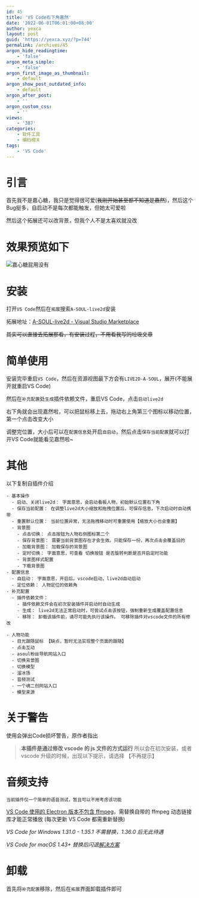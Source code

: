 ```yaml
---
id: 45
title: 'VS Code右下角嘉然'
date: '2022-06-01T06:01:00+08:00'
author: yexca
layout: post
guid: 'https://yexca.xyz/?p=744'
permalink: /archives/45
argon_hide_readingtime:
    - 'false'
argon_meta_simple:
    - 'false'
argon_first_image_as_thumbnail:
    - default
argon_show_post_outdated_info:
    - default
argon_after_post:
    - ''
argon_custom_css:
    - ''
views:
    - '387'
categories:
    - 软件工具
    - 编码相关
tags:
    - 'VS Code'
---
```


# 引言

首先我不是嘉心糖，我只是觉得很可爱(~~我刚开始甚至都不知道是嘉然~~)，然后这个Bug挺多，自启动不是每次都能触发，但她太可爱啦

然后这个拓展还可以改背景，但我个人不是太喜欢就没改

# 效果预览如下

![嘉心糖屁用没有](https://cdn.jsdelivr.net/gh/yexca/image_hosting@master/20220528/image.3eg8zoent040.webp)

# 安装

打开`VS Code`然后在`拓展`搜索`A-SOUL-live2d`安装

拓展地址：[A-SOUL-live2d - Visual Studio Marketplace](https://marketplace.visualstudio.com/items?itemName=TheSecondAkari.vscode-live2d)

~~其实可以直接去拓展那看，有安装过程，不用看我写的垃圾文章~~

# 简单使用

安装完毕重启`VS Code`，然后在资源视图最下方会有`LIVE2D-A-SOUL`，展开(不能展开就重启VS Code)

然后在`补充配置`处`生成`插件依赖文件，重启VS Code，点击`启动live2d`

右下角就会出现嘉然啦，可以把鼠标移上去，拖动右上角第三个图标以移动位置，第一个点击改变大小

调整完位置，大小后可以在`配置信息`处开启`自启动`，然后点击`保存当前配置`就可以打开VS Code就能看见嘉然啦~

# 其他

以下复制自插件介绍

```
- 基本操作
  - 启动、关闭live2d： 字面意思，会启动看板人物，初始默认位置右下角
  - 保存当前配置： 在调整live2d大小缩放和拖拽位置后，可保存信息，下次启动时自动携带
  - 重置默认位置： 当前位置异常，无法拖拽移动时可重置使用【缩放大小也会重置】
  - 背景图
    - 点击切换： 点击按钮为人物右侧图标第二个
    - 保存背景图： 需要当前背景图存在才会生效。只能保存一份，再次点击会覆盖旧的
    - 加载背景图： 加载保存的背景图
    - 定时切换： 字面意思，可查看 切换按钮 是否旋转判断是否开启定时功能
    - 背景图样式配置
    - 下载背景图
- 配置信息
  - 自启动： 字面意思，开启后。vscode启动，live2d自动启动
  - 定位依赖： 人物定位的依赖角
- 补充配置
  - 插件依赖文件：
    - 插件依赖文件会在初次安装插件并启动时自动生成
    - 生成： live2d无法正常启动时，可尝试点击该按钮，强制重新生成覆盖配置信息
    - 移除： 卸载该插件前，请尽可能先执行该操作。 可移除插件对vscode文件的所有修改

- 人物功能
  - 目光跟随鼠标 【缺点，暂时无法实现整个页面的跟随】
  - 点击互动
  - asoul粉丝导航网站入口
  - 切换背景图
  - 切换模型
  - 溜冰场
  - 音频测试
  - 一个魂二创网站入口
  - 模型来源
```

# 关于警告

使用会弹出Code损坏警告，原作者指出

> **本插件是通过修改 vscode 的 js 文件的方式运行** 所以会在初次安装，或者 vscode 升级的时候，出现以下提示，请选择 【不再提示】

# 音频支持

```
当前插件仅一个简单的语音测试，暂且可以不用考虑该功能
```

[VS Code 使用的 Electron 版本不包含 ffmpeg](https://stackoverflow.com/a/51735036)，需替换自带的 ffmpeg 动态链接库才能正常播放 (每次更新 VS Code 都需重新替换)

*VS Code for Windows 1.31.0 - 1.35.1 不需替换，1.36.0 后无此待遇*

*VS Code for macOS 1.43+ 替换后闪退[解决方案](https://github.com/nondanee/vsc-netease-music/issues/86#issuecomment-786546931)*

# 卸载

首先将`补充配置`移除，然后在`拓展`界面卸载插件即可